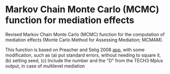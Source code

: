 # Markov Chain Monte Carlo (MCMC) function for mediation effects

Revised Markov Chain Monte Carlo (MCMC) function for the computation of mediation effects (Monte Carlo Method for Assessing Mediation; MCMAM).

This function is based on Preacher and Selig 2008 [app]((https://www.quantpsy.org/medmc/medmc.htm)), with some modification, such as (a) put standard errors, without needing to square it, (b) setting seed, (c) Include the number and the "D" from the TECH3 Mplus output, in case of multilevel mediation
